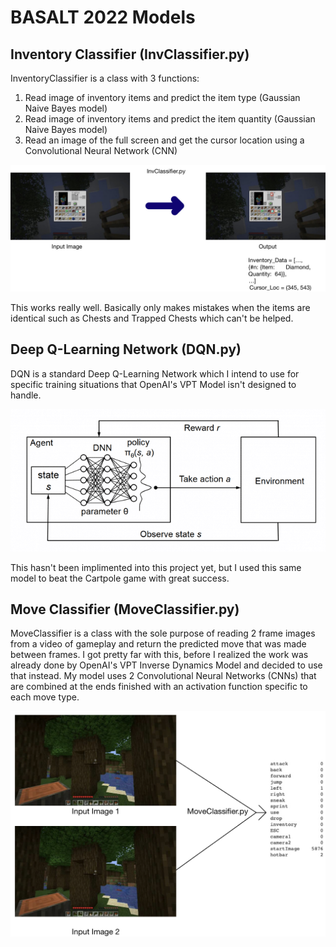 # BASALT 2022 Models

## Inventory Classifier (InvClassifier.py)

InventoryClassifier is a class with 3 functions: 
1. Read image of inventory items and predict the item type (Gaussian Naive Bayes model)
2. Read image of inventory items and predict the item quantity (Gaussian Naive Bayes model)
3. Read an image of the full screen and get the cursor location using a Convolutional Neural Network (CNN)

[![Inventory Classifier](https://github.com/chaseabrown/BASALT2022/blob/master/assets/github-images/InvClassifier%20Diagram.jpeg)](https://github.com/chaseabrown/BASALT2022/blob/master/models/InvClassifier.py)

This works really well. Basically only makes mistakes when the items are identical such as Chests and Trapped Chests which can't be helped.

## Deep Q-Learning Network (DQN.py)

DQN is a standard Deep Q-Learning Network which I intend to use for specific training situations that OpenAI's VPT Model isn't designed to handle.

[![Inventory Classifier](https://github.com/chaseabrown/BASALT2022/blob/master/assets/github-images/DQN%20Diagram.png)](https://github.com/chaseabrown/BASALT2022/blob/master/models/DQN.py)

This hasn't been implimented into this project yet, but I used this same model to beat the Cartpole game with great success.

## Move Classifier (MoveClassifier.py)

MoveClassifier is a class with the sole purpose of reading 2 frame images from a video of gameplay and return the predicted move that was made between frames. I got pretty far with this, before I realized the work was already done by OpenAI's VPT Inverse Dynamics Model and decided to use that instead. My model uses 2 Convolutional Neural Networks (CNNs) that are combined at the ends finished with an activation function specific to each move type.

[![Move Classifier](https://github.com/chaseabrown/BASALT2022/blob/master/assets/github-images/MoveClassifier%20Diagram.jpeg)](https://github.com/chaseabrown/BASALT2022/blob/master/models/MoveClassifier.py)

